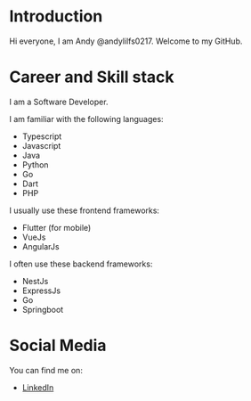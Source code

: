 # Introduction
Hi everyone, I am Andy @andylilfs0217. Welcome to my GitHub.

# Career and Skill stack
I am a Software Developer.  


I am familiar with the following languages:  
- Typescript
- Javascript
- Java
- Python
- Go
- Dart
- PHP


I usually use these frontend frameworks:  
- Flutter (for mobile)
- VueJs
- AngularJs


I often use these backend frameworks:  
- NestJs
- ExpressJs
- Go
- Springboot

# Social Media
You can find me on:
- [LinkedIn](https://www.linkedin.com/in/andyli0217/)
